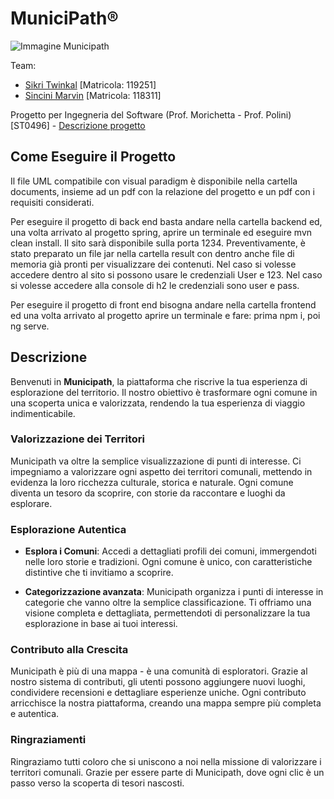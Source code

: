 # MuniciPath®

![Immagine Municipath](https://github.com/ToWinKallSikri/IdS_Municipath/assets/118466836/f36ece69-d313-49b2-81cf-caf6498e058c)

Team:
- [Sikri Twinkal](https://github.com/ToWinKallSikri) [Matricola: 119251]
- [Sincini Marvin](https://github.com/Sassas98) [Matricola: 118311]

Progetto per Ingegneria del Software (Prof. Morichetta - Prof. Polini) [ST0496] - [Descrizione progetto](https://docs.google.com/document/d/1kqarA2bRB8I8StOazcWotmkxf4Afycyl34a-n536JHo/edit)

## Come Eseguire il Progetto

Il file UML compatibile con visual paradigm è disponibile nella cartella documents, insieme ad un pdf con la relazione del progetto e un pdf con i requisiti considerati.

Per eseguire il progetto di back end basta andare nella cartella backend ed, una volta arrivato al progetto spring, aprire un terminale ed eseguire mvn clean install. Il sito sarà disponibile sulla porta 1234. Preventivamente, è stato preparato un file jar nella cartella result con dentro anche file di memoria già pronti per visualizzare dei contenuti. Nel caso si volesse accedere dentro al sito si possono usare le credenziali User e 123. Nel caso si volesse accedere alla console di h2 le credenziali sono user e pass.

Per eseguire il progetto di front end bisogna andare nella cartella frontend ed una volta arrivato al progetto aprire un terminale e fare: prima npm i, poi ng serve.

## Descrizione

Benvenuti in **Municipath**, la piattaforma che riscrive la tua esperienza di esplorazione del territorio. Il nostro obiettivo è trasformare ogni comune in una scoperta unica e valorizzata, rendendo la tua esperienza di viaggio indimenticabile.

### Valorizzazione dei Territori

Municipath va oltre la semplice visualizzazione di punti di interesse. Ci impegniamo a valorizzare ogni aspetto dei territori comunali, mettendo in evidenza la loro ricchezza culturale, storica e naturale. Ogni comune diventa un tesoro da scoprire, con storie da raccontare e luoghi da esplorare.

### Esplorazione Autentica

- **Esplora i Comuni**: Accedi a dettagliati profili dei comuni, immergendoti nelle loro storie e tradizioni. Ogni comune è unico, con caratteristiche distintive che ti invitiamo a scoprire.

- **Categorizzazione avanzata**: Municipath organizza i punti di interesse in categorie che vanno oltre la semplice classificazione. Ti offriamo una visione completa e dettagliata, permettendoti di personalizzare la tua esplorazione in base ai tuoi interessi.

### Contributo alla Crescita

Municipath è più di una mappa - è una comunità di esploratori. Grazie al nostro sistema di contributi, gli utenti possono aggiungere nuovi luoghi, condividere recensioni e dettagliare esperienze uniche. Ogni contributo arricchisce la nostra piattaforma, creando una mappa sempre più completa e autentica.

### Ringraziamenti

Ringraziamo tutti coloro che si uniscono a noi nella missione di valorizzare i territori comunali. Grazie per essere parte di Municipath, dove ogni clic è un passo verso la scoperta di tesori nascosti.


